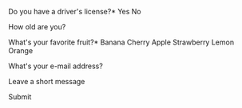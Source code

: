 Do you have a driver's license?\* Yes No

How old are you?

What's your favorite fruit?\* Banana Cherry Apple Strawberry Lemon Orange

What's your e-mail address?

Leave a short message

Submit
